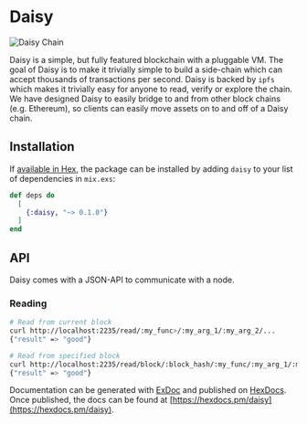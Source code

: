 # Daisy

![Daisy Chain](https://upload.wikimedia.org/wikipedia/commons/thumb/2/29/Daisy_chain.JPG/1200px-Daisy_chain.JPG)

Daisy is a simple, but fully featured blockchain with a pluggable VM. The goal of Daisy is to make it trivially simple to build a side-chain which can accept thousands of transactions per second. Daisy is backed by `ipfs` which makes it trivially easy for anyone to read, verify or explore the chain. We have designed Daisy to easily bridge to and from other block chains (e.g. Ethereum), so clients can easily move assets on to and off of a Daisy chain.

## Installation

If [available in Hex](https://hex.pm/docs/publish), the package can be installed
by adding `daisy` to your list of dependencies in `mix.exs`:

```elixir
def deps do
  [
    {:daisy, "~> 0.1.0"}
  ]
end
```

## API

Daisy comes with a JSON-API to communicate with a node.

### Reading

```bash
# Read from current block
curl http://localhost:2235/read/:my_func>/:my_arg_1/:my_arg_2/...
{"result" => "good"}

# Read from specified block
curl http://localhost:2235/read/block/:block_hash/:my_func/:my_arg_1/:my_arg_2/...
{"result" => "good"}
```

Documentation can be generated with [ExDoc](https://github.com/elixir-lang/ex_doc)
and published on [HexDocs](https://hexdocs.pm). Once published, the docs can
be found at [https://hexdocs.pm/daisy](https://hexdocs.pm/daisy).

